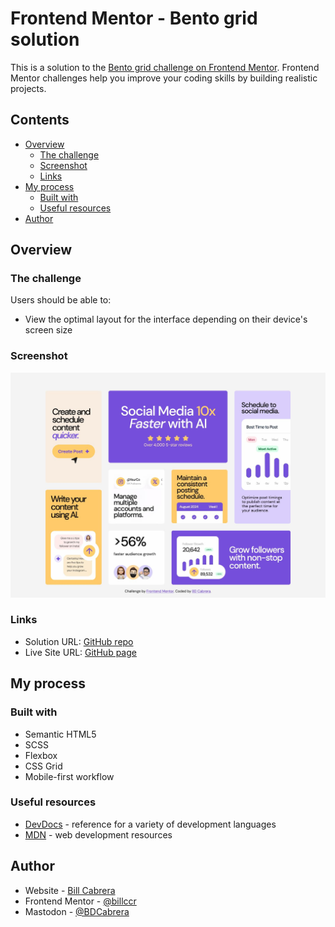 # Frontend Mentor - Bento grid solution

This is a solution to the [Bento grid challenge on Frontend Mentor](https://www.frontendmentor.io/challenges/bento-grid-RMydElrlOj). Frontend Mentor challenges help you improve your coding skills by building realistic projects. 

## Contents

- [Overview](#overview)
  - [The challenge](#the-challenge)
  - [Screenshot](#screenshot)
  - [Links](#links)
- [My process](#my-process)
  - [Built with](#built-with)
  - [Useful resources](#useful-resources)
- [Author](#author)

## Overview

### The challenge

Users should be able to:

- View the optimal layout for the interface depending on their device's screen size

### Screenshot

![](./screenshot.jpg)

### Links

- Solution URL: [GitHub repo](https://github.com/billccr/bento-grid)
- Live Site URL: [GitHub page](https://billccr.github.io/bento-grid/)

## My process

### Built with

- Semantic HTML5
- SCSS
- Flexbox
- CSS Grid
- Mobile-first workflow

### Useful resources

- [DevDocs](https://www.devdocs.io) - reference for a variety of development languages
- [MDN](https://developer.mozilla.org/en-US/) - web development resources

## Author

- Website - [Bill Cabrera](https://bdcabrera.com)
- Frontend Mentor - [@billccr](https://www.frontendmentor.io/profile/billccr)
- Mastodon - [@BDCabrera](https://masto.ai/@BDCabrera)

